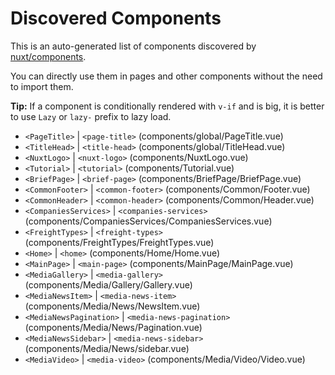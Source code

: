 # Discovered Components

This is an auto-generated list of components discovered by [nuxt/components](https://github.com/nuxt/components).

You can directly use them in pages and other components without the need to import them.

**Tip:** If a component is conditionally rendered with `v-if` and is big, it is better to use `Lazy` or `lazy-` prefix to lazy load.

- `<PageTitle>` | `<page-title>` (components/global/PageTitle.vue)
- `<TitleHead>` | `<title-head>` (components/global/TitleHead.vue)
- `<NuxtLogo>` | `<nuxt-logo>` (components/NuxtLogo.vue)
- `<Tutorial>` | `<tutorial>` (components/Tutorial.vue)
- `<BriefPage>` | `<brief-page>` (components/BriefPage/BriefPage.vue)
- `<CommonFooter>` | `<common-footer>` (components/Common/Footer.vue)
- `<CommonHeader>` | `<common-header>` (components/Common/Header.vue)
- `<CompaniesServices>` | `<companies-services>` (components/CompaniesServices/CompaniesServices.vue)
- `<FreightTypes>` | `<freight-types>` (components/FreightTypes/FreightTypes.vue)
- `<Home>` | `<home>` (components/Home/Home.vue)
- `<MainPage>` | `<main-page>` (components/MainPage/MainPage.vue)
- `<MediaGallery>` | `<media-gallery>` (components/Media/Gallery/Gallery.vue)
- `<MediaNewsItem>` | `<media-news-item>` (components/Media/News/NewsItem.vue)
- `<MediaNewsPagination>` | `<media-news-pagination>` (components/Media/News/Pagination.vue)
- `<MediaNewsSidebar>` | `<media-news-sidebar>` (components/Media/News/sidebar.vue)
- `<MediaVideo>` | `<media-video>` (components/Media/Video/Video.vue)
